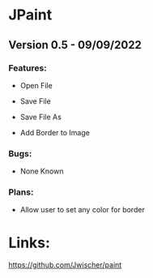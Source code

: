 # JPaint

## Version 0.5 - 09/09/2022

### Features:

-  Open File
  
-  Save File
  
-  Save File As
  
-  Add Border to Image
  
  
### Bugs:

-  None Known
  
  
### Plans:

-  Allow user to set any color for border

# Links:

https://github.com/Jwischer/paint
